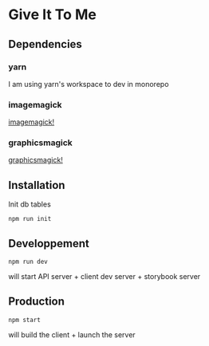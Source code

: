 # Give It To Me

## Dependencies

### yarn

I am using yarn's workspace to dev in monorepo

### imagemagick

[imagemagick!](http://www.imagemagick.org)

### graphicsmagick

[graphicsmagick!](http://www.graphicsmagick.org/)

## Installation

Init db tables

```
npm run init
```

## Developpement

```
npm run dev
```

will start API server + client dev server + storybook server

## Production

```
npm start
```

will build the client + launch the server

